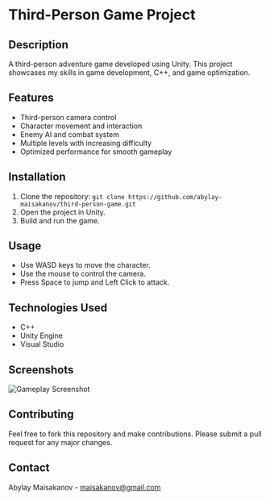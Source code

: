 # Third-Person Game Project

## Description
A third-person adventure game developed using Unity. This project showcases my skills in game development, C++, and game optimization.

## Features
- Third-person camera control
- Character movement and interaction
- Enemy AI and combat system
- Multiple levels with increasing difficulty
- Optimized performance for smooth gameplay

## Installation
1. Clone the repository: `git clone https://github.com/abylay-maisakanov/third-person-game.git`
2. Open the project in Unity.
3. Build and run the game.

## Usage
- Use WASD keys to move the character.
- Use the mouse to control the camera.
- Press Space to jump and Left Click to attack.

## Technologies Used
- C++
- Unity Engine
- Visual Studio

## Screenshots
![Gameplay Screenshot](path_to_screenshot)

## Contributing
Feel free to fork this repository and make contributions. Please submit a pull request for any major changes.


## Contact
Abylay Maisakanov - maisakanov@gmail.com

